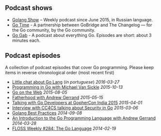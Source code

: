 ## Podcast shows
* [Golang Show](http://golangshow.com/) – Weekly podcast since June 2015, in Russian language.
* [Go Time](http://gotime.fm) - A partnership between GoBridge and The Changelog — for the Go community, by the Go community.
* [Go Gab](https://www.briefs.fm/go-gab) - A podcast about everything Go. Episodes are short: about 3 minutes each.

## Podcast episodes
A collection of podcast episodes that cover Go programming. Please keep items in reverse chronological order (most recent first)
* [Little chat about Go Lang](https://soundcloud.com/shipit-rd/capycast-2-golang) (_in portuguese_) _2016-03-27_
* [Programming in Go with Michael Van Sickle](https://www.dotnetrocks.com/?show=1203) _2015-10-13_
* [Go on the Web](http://thewebplatform.libsyn.com/55-go-on-the-web) _2015-08-05_
* [Fatherhood with Andrew Gerrand](http://beatsryetypes.com/episodes/2015/05/18/episode-16-fatherhood-with-andrew-gerrand.html) _2015-05-15_
* [Talking with Go Developers at GopherCon India 2015](https://soundcloud.com/thenewstackanalysts/show-33-gophercon-india-2015) _2015-04-01_
* [Interview with CC4CS talking about Security in Go](https://go.unicorn.tv/podcasts/interview-with-cc4cs-talking-about-security-in-go) _2015-03-06_
* [Golang Best Practices](https://go.unicorn.tv/podcasts/golang-best-practices) _2014-09-08_
* [An Introduction to the Go Programming Language with Andrew Gerrand](http://hanselminutes.com/416/an-introduction-to-the-go-programming-language-with-andrew-gerrand) _2014-03-28_
* [FLOSS Weekly #284: The Go Language](https://twit.tv/shows/floss-weekly/episodes/284) _2014-02-19_